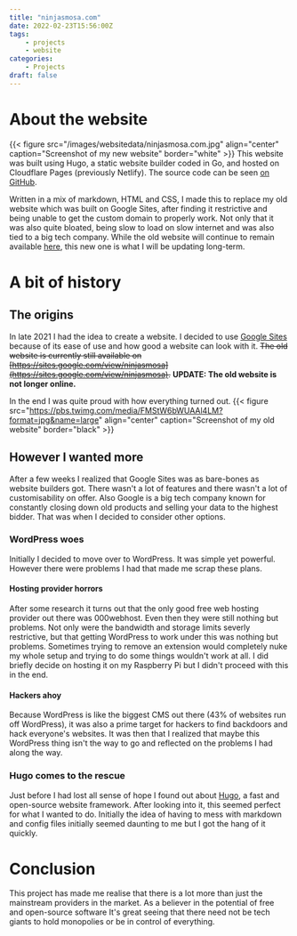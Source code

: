 ```yaml
---
title: "ninjasmosa.com"
date: 2022-02-23T15:56:00Z
tags: 
    - projects
    - website
categories:
    - Projects
draft: false
---
```

# About the website
{{< figure src="/images/websitedata/ninjasmosa.com.jpg" align="center" caption="Screenshot of my new website" border="white" >}}
This website was built using Hugo, a static website builder coded in Go, and hosted on Cloudflare Pages (previously Netlify). The source code can be seen [on GitHub](https://github.com/ninjasmosa/ninjasmosa.com).

Written in a mix of markdown, HTML and CSS, I made this to replace my old website which was built on Google Sites, after finding it restrictive and being unable to get the custom domain to properly work. Not only that it was also quite bloated, being slow to load on slow internet and was also tied to a big tech company. While the old website will continue to remain available [here](https://sites.google.com/view/ninjasmosa), this new one is what I will be updating long-term.

# A bit of history
## The origins
In late 2021 I had the idea to create a website. I decided to use [Google Sites](https://sites.google.com/new) because of its ease of use and how good a website can look with it. ~~The old website is currently still available on [https://sites.google.com/view/ninjasmosa](https://sites.google.com/view/ninjasmosa).~~ **UPDATE: The old website is not longer online.**

In the end I was quite proud with how everything turned out.
{{< figure src="https://pbs.twimg.com/media/FMStW6bWUAAl4LM?format=jpg&name=large" align="center" caption="Screenshot of my old website" border="black" >}}

## However I wanted more
After a few weeks I realized that Google Sites was as bare-bones as website builders got. There wasn't a lot of features and there wasn't a lot of customisability on offer. Also Google is a big tech company known for constantly closing down old products and selling your data to the highest bidder. That was when I decided to consider other options.

### WordPress woes
Initially I decided to move over to WordPress. It was simple yet powerful. However there were problems I had that made me scrap these plans.

#### Hosting provider horrors
After some research it turns out that the only good free web hosting provider out there was 000webhost. Even then they were still nothing but problems. Not only were the bandwidth and storage limits severly restrictive, but that getting WordPress to work under this was nothing but problems. Sometimes trying to remove an extension would completely nuke my whole setup and trying to do some things wouldn't work at all. I did briefly decide on hosting it on my Raspberry Pi but I didn't proceed with this in the end.

#### Hackers ahoy
Because WordPress is like the biggest CMS out there (43% of websites run off WordPress), it was also a prime target for hackers to find backdoors and hack everyone's websites. It was then that I realized that maybe this WordPress thing isn't the way to go and reflected on the problems I had along the way.

### Hugo comes to the rescue
Just before I had lost all sense of hope I found out about [Hugo](https://gohugo.io), a fast and open-source website framework. After looking into it, this seemed perfect for what I wanted to do. Initially the idea of having to mess with markdown and config files initially seemed daunting to me but I got the hang of it quickly.

# Conclusion
This project has made me realise that there is a lot more than just the mainstream providers in the market. As a believer in the potential of free and open-source software It's great seeing that there need not be tech giants to hold monopolies or be in control of everything.